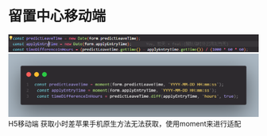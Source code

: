 # 留置中心移动端

![alt text](ac6464228eecdd4437bd3c5f9224929.png)
![alt text](image-1.png)
H5移动端 获取小时差苹果手机原生方法无法获取，使用moment来进行适配